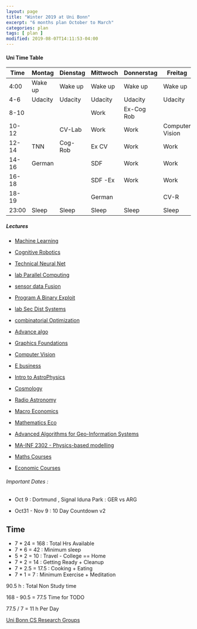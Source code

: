 ```yaml
---
layout: page
title: "Winter 2019 at Uni Bonn"
excerpt: "6 months plan October to March"
categories: plan
tags: [ plan ]
modified: 2019-08-07T14:11:53-04:00
---
```



#### Uni Time Table


| Time | Montag | Dienstag | Mittwoch | Donnerstag | Freitag | Samstag | Sonntag |
|-------|-------|-------|-------|-------|-------|-------|-------|
| 4:00 | Wake up | Wake up| Wake up | Wake up| Wake up |  Wake up | Wake up|
| 4-6 |  Udacity  | Udacity | Udacity | Udacity  |  Udacity  |  Udacity | Udacity  |
| 8-10 |        |         | Work    | Ex-Cog Rob  |           |         |                 |
| 10-12 |       | CV-Lab  | Work    | Work        | Computer Vision | TNN-P |                 |
| 12-14 | TNN   | Cog-Rob | Ex CV   | Work        | Work      |                  |                 |
| 14-16 | German |         | SDF     | Work        | Work      |                 |                 |
| 16-18 |       |         | SDF -Ex | Work        | Work      |                 |                 |
| 18-19 |       |         |  German |   | CV-R |                   |                  |
| 23:00 |Sleep| Sleep| Sleep| Sleep| Sleep |  Sleep |Sleep |


##### Lectures

* [Machine Learning](_posts/uni/win19/2019-10-01-machine-learning.md)

* [Cognitive Robotics](_posts/uni/win19/2019-10-01-cog-robotics.md)
* [Technical Neural Net](_posts/uni/win19/2019-10-01-tech-neural.md)
* [lab Parallel Computing](_posts/uni/win19/2019-10-01-lab-parallel-comp.md)
* [sensor data Fusion](_posts/uni/win19/2019-10-01-sensor-data-fusion.md)
* [Program A Binary Exploit](_posts/uni/win19/2019-10-01-pabexploit.md)
* [lab Sec Dist Systems](_posts/uni/win19/2019-10-01-lab-dist-sec.md)
* [combinatorial Optimization](_posts/uni/win19/2019-10-01-comb-opt.md)
* [Advance algo](_posts/uni/win19/2019-10-01-advanced-algo.md)
* [Graphics Foundations](_posts/uni/win19/2019-10-01-graphic-foundation.md)
* [Computer Vision](_posts/uni/win19/2019-10-01-comp-vision.md)
* [E business](_posts/uni/win19/2019-10-01-e-business.md)
* [Intro to AstroPhysics](_posts/uni/win19/2019-10-01-intro-astrophysics.md)
* [Cosmology](_posts/uni/win19/2019-10-01-cosmology.md)
* [Radio Astronomy](_posts/uni/win19/2019-10-01-rad-astronomy.md)
* [Macro Economics](_posts/uni/win19/2019-10-01-macro-economics.md)
* [Mathematics Eco](_posts/uni/win19/2019-10-01-mathics-eco.md)


* [Advanced Algorithms for Geo-Information Systems](_posts/uni/win19/2019-10-01-geo-algo-readme.md)

* [MA-INF 2302 - Physics-based modelling](_posts/uni/win19/2019-10-01-phy-mod.md)

* [Maths Courses](https://basis.uni-bonn.de/qisserver/rds?state=wtree&search=1&trex=step&root120192=194644%7C194645&P.vx=lang)

* [Economic Courses](https://basis.uni-bonn.de/qisserver/rds?state=wtree&search=1&trex=step&root120192=194644%7C199247%7C200459&P.vx=lang)



###### Important Dates :
* Oct 9 : Dortmund , Signal Iduna Park : GER vs ARG

* Oct31 - Nov 9 : 10 Day Countdown v2

## Time


* 7 * 24 = 168 : Total Hrs Available
* 7 * 6  = 42  : Minimum sleep
* 5 * 2  = 10  : Travel - College == Home
* 7 * 2  = 14  : Getting Ready + Cleanup
* 7 * 2.5 = 17.5   : Cooking + Eating
* 7 * 1   = 7   : Minimum Exercise + Meditation

90.5 h : Total Non Study time

168 - 90.5 = 77.5 Time for TODO


77.5 / 7 = 11 h Per Day

[Uni Bonn CS Research Groups](
https://www.informatik.uni-bonn.de/en/sections/research-groups/research-groups-default)
